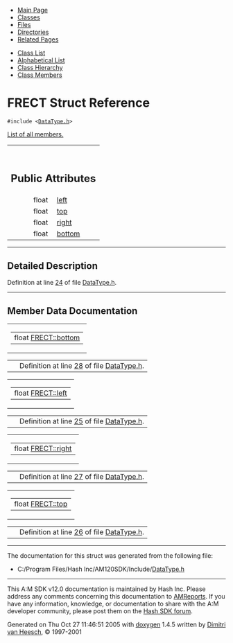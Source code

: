 <div class="tabs">

- [Main Page](index.md)
- <span id="current">[Classes](annotated.md)</span>
- [Files](files.md)
- [Directories](dirs.md)
- [Related Pages](pages.md)

</div>

<div class="tabs">

- [Class List](annotated.md)
- [Alphabetical List](classes.md)
- [Class Hierarchy](hierarchy.md)
- [Class Members](functions.md)

</div>

# FRECT Struct Reference

`#include <`<a href="DataType_8h-source.md" class="el"><code>DataType.h</code></a>`>`

[List of all members.](structFRECT-members.md)

<table data-border="0" data-cellpadding="0" data-cellspacing="0">
<colgroup>
<col style="width: 50%" />
<col style="width: 50%" />
</colgroup>
<tbody>
<tr>
<td></td>
<td></td>
</tr>
<tr>
<td colspan="2"><br />
&#10;<h2 id="public-attributes">Public Attributes</h2></td>
</tr>
<tr>
<td class="memItemLeft" style="text-align: right;" data-nowrap="" data-valign="top">float </td>
<td class="memItemRight" data-valign="bottom"><a href="structFRECT.md#811882fecd5c7618d7099ebbd39ea254" class="el">left</a></td>
</tr>
<tr>
<td class="memItemLeft" style="text-align: right;" data-nowrap="" data-valign="top">float </td>
<td class="memItemRight" data-valign="bottom"><a href="structFRECT.md#b28354b543375bfa94dabaeda722927f" class="el">top</a></td>
</tr>
<tr>
<td class="memItemLeft" style="text-align: right;" data-nowrap="" data-valign="top">float </td>
<td class="memItemRight" data-valign="bottom"><a href="structFRECT.md#7c4f29407893c334a6cb7a87bf045c0d" class="el">right</a></td>
</tr>
<tr>
<td class="memItemLeft" style="text-align: right;" data-nowrap="" data-valign="top">float </td>
<td class="memItemRight" data-valign="bottom"><a href="structFRECT.md#71f262d796bed1ab30e8a2d5a8ddee6f" class="el">bottom</a></td>
</tr>
</tbody>
</table>

------------------------------------------------------------------------

<span id="_details"></span>

## Detailed Description

Definition at line <a href="DataType_8h-source.md#l00024" class="el">24</a> of file <a href="DataType_8h-source.md" class="el">DataType.h</a>.

------------------------------------------------------------------------

## Member Data Documentation

<span id="71f262d796bed1ab30e8a2d5a8ddee6f" class="anchor"></span>

<table class="mdTable" data-cellpadding="2" data-cellspacing="0">
<colgroup>
<col style="width: 100%" />
</colgroup>
<tbody>
<tr>
<td class="mdRow"><table data-cellpadding="0" data-cellspacing="0" data-border="0">
<tbody>
<tr>
<td class="md" data-nowrap="" data-valign="top">float <a href="structFRECT.md#71f262d796bed1ab30e8a2d5a8ddee6f" class="el">FRECT::bottom</a></td>
</tr>
</tbody>
</table></td>
</tr>
</tbody>
</table>

|  |  |
|----|----|
|   | Definition at line <a href="DataType_8h-source.md#l00028" class="el">28</a> of file <a href="DataType_8h-source.md" class="el">DataType.h</a>. |

<span id="811882fecd5c7618d7099ebbd39ea254" class="anchor"></span>

<table class="mdTable" data-cellpadding="2" data-cellspacing="0">
<colgroup>
<col style="width: 100%" />
</colgroup>
<tbody>
<tr>
<td class="mdRow"><table data-cellpadding="0" data-cellspacing="0" data-border="0">
<tbody>
<tr>
<td class="md" data-nowrap="" data-valign="top">float <a href="structFRECT.md#811882fecd5c7618d7099ebbd39ea254" class="el">FRECT::left</a></td>
</tr>
</tbody>
</table></td>
</tr>
</tbody>
</table>

|  |  |
|----|----|
|   | Definition at line <a href="DataType_8h-source.md#l00025" class="el">25</a> of file <a href="DataType_8h-source.md" class="el">DataType.h</a>. |

<span id="7c4f29407893c334a6cb7a87bf045c0d" class="anchor"></span>

<table class="mdTable" data-cellpadding="2" data-cellspacing="0">
<colgroup>
<col style="width: 100%" />
</colgroup>
<tbody>
<tr>
<td class="mdRow"><table data-cellpadding="0" data-cellspacing="0" data-border="0">
<tbody>
<tr>
<td class="md" data-nowrap="" data-valign="top">float <a href="structFRECT.md#7c4f29407893c334a6cb7a87bf045c0d" class="el">FRECT::right</a></td>
</tr>
</tbody>
</table></td>
</tr>
</tbody>
</table>

|  |  |
|----|----|
|   | Definition at line <a href="DataType_8h-source.md#l00027" class="el">27</a> of file <a href="DataType_8h-source.md" class="el">DataType.h</a>. |

<span id="b28354b543375bfa94dabaeda722927f" class="anchor"></span>

<table class="mdTable" data-cellpadding="2" data-cellspacing="0">
<colgroup>
<col style="width: 100%" />
</colgroup>
<tbody>
<tr>
<td class="mdRow"><table data-cellpadding="0" data-cellspacing="0" data-border="0">
<tbody>
<tr>
<td class="md" data-nowrap="" data-valign="top">float <a href="structFRECT.md#b28354b543375bfa94dabaeda722927f" class="el">FRECT::top</a></td>
</tr>
</tbody>
</table></td>
</tr>
</tbody>
</table>

|  |  |
|----|----|
|   | Definition at line <a href="DataType_8h-source.md#l00026" class="el">26</a> of file <a href="DataType_8h-source.md" class="el">DataType.h</a>. |

------------------------------------------------------------------------

The documentation for this struct was generated from the following file:

- C:/Program Files/Hash Inc/AM120SDK/Include/<a href="DataType_8h-source.md" class="el">DataType.h</a>

------------------------------------------------------------------------

<span class="small">This A:M SDK v12.0 documentation is maintained by Hash Inc. Please address any comments concerning this documentation to [AMReports](http://www.hash.com/reports). If you have any information, knowledge, or documentation to share with the A:M developer community, please post them on the [Hash SDK forum](http://www.hash.com/forums/index.php?showforum=11).</span>

Generated on Thu Oct 27 11:46:51 2005 with [<span class="image placeholder" original-image-src="doxygen.png" original-image-title="" height="45" width="100" align="middle" border="0">doxygen</span>](http://www.doxygen.org/index.html) 1.4.5 written by [Dimitri van Heesch](mailto:dimitri@stack.nl), © 1997-2001
